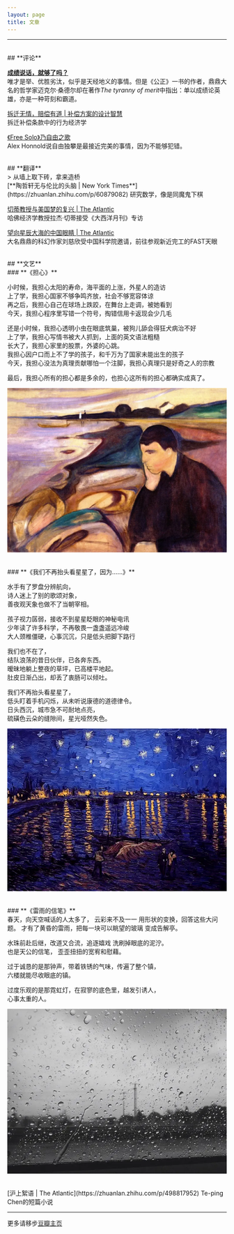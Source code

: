 ```yaml
---
layout: page
title: 文章
---
```

___

<br>
## **评论**
<br>

[**成绩说话，就够了吗？**](https://book.douban.com/review/13580965/)  
唯才是举、优胜劣汰，似乎是天经地义的事情。但是《公正》一书的作者，鼎鼎大名的哲学家迈克尔·桑德尔却在著作*The tyranny of merit*中指出：单以成绩论英雄，亦是一种苛刻和霸道。

[拆迁无情，赔偿有道 | 补偿方案的设计智慧](https://zhuanlan.zhihu.com/p/346351556)  
拆迁补偿条款中的行为经济学

[《Free Solo》乃自由之歌](https://movie.douban.com/review/10251139/)  
Alex Honnold说自由独攀是最接近完美的事情，因为不能够犯错。

<br>
## **翻译**
<br>
> 从墙上取下砖，拿来造桥

<br>
[**陶哲轩无与伦比的头脑 | New York Times**](https://zhuanlan.zhihu.com/p/60879082)  
研究数学，像是同魔鬼下棋

[切蒂教授与美国梦的复兴 | The Atlantic](https://zhuanlan.zhihu.com/p/156046113)  
哈佛经济学教授拉杰·切蒂接受《大西洋月刊》专访

[望向星辰大海的中国眼睛 | The Atlantic](https://zhuanlan.zhihu.com/p/38805430)  
大名鼎鼎的科幻作家刘慈欣受中国科学院邀请，前往参观新近完工的FAST天眼


<br>
## **文艺**

<br>
### **《担心》**
<br>

小时候，我担心太阳的寿命，海平面的上涨，外星人的造访  
上了学，我担心国家不够争鸣齐放，社会不够宽容体谅  
再之后，我担心自己在球场上跌跤，在舞台上走调，被她看到  
今天，我担心程序里写错一个符号，掏错信用卡返现会少几毛  

还是小时候，我担心透明小虫在眼底筑巢，被狗儿舔会得狂犬病治不好  
上了学，我担心写情书被大人抓到，上面的英文语法粗糙  
长大了，我担心家里的股票，外婆的心跳。  
我担心因户口而上不了学的孩子，和千万为了国家未能出生的孩子  
今天，我担心没法为真理贡献哪怕一个注脚，我担心真理只是好奇之人的宗教  

最后，我担心所有的担心都是多余的，也担心这所有的担心都确实成真了。 
 
![Melancholy by Edvard Munch](\assets\melancholy.png)

 
<br>
### **《我们不再抬头看星星了，因为……》**
<br>

水手有了罗盘分辨航向，  
诗人迷上了别的歌颂对象，  
善夜观天象也做不了当朝宰相。  

孩子视力孱弱，接收不到星星眨眼的神秘电讯  
少年读了许多科学，不再敬畏一盏盏遥远冷峻  
大人颈椎僵硬，心事沉沉，只是低头把脚下路行  

我们也不在了，  
结队浪荡的昔日伙伴，已各奔东西。  
暧昧地躺上整夜的草坪，已高楼平地起。  
肚皮日渐凸出，却丢了衷肠可以倾吐。  

我们不再抬头看星星了，  
低头盯着手机闪烁，从未听说康德的道德律令。  
日头西沉，城市急不可耐地点亮，  
硫磺色云朵的缝隙间，星光哑然失色。 

![隆河星夜](\assets\Rhone.png)

<br>
### **《雷雨的信笔》**  
<br>
春天，向天空喊话的人太多了，   
云彩来不及一一 用形状的变换，回答这些大问题。   
才有了黄昏的雷雨，把每一块可以眺望的玻璃 变成告解亭。 

水珠前赴后继，改道又合流，追逐嬉戏 洗刷掉眼底的泥泞。  
也是天公的信笔， 歪歪扭扭的宽宥和慰藉。  

过于诚恳的是那钟声，带着铁锈的气味，传遍了整个镇，   
六楼就能尽收眼底的镇。  

过度乐观的是那霓虹灯，在寂寥的底色里，越发引诱人，   
心事太重的人。  

![隆河星夜](\assets\rain.png)

<br>
[沪上絮语 | The Atlantic](https://zhuanlan.zhihu.com/p/498817952)  
Te-ping Chen的短篇小说 
 
___
更多请移步[豆瓣主页](https://www.douban.com/people/Azure_cj/notes?_i=0351161x-y4kfn)
 


